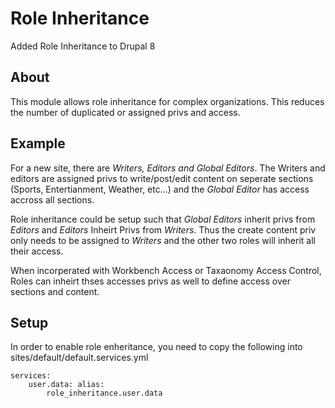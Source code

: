 # Role Inheritance

Added Role Inheritance to Drupal 8

## About

This module allows role inheritance for complex organizations. This reduces the number of duplicated or assigned privs and access.

## Example

For a new site, there are *Writers, Editors and Global Editors*. The Writers and editors are assigned privs to write/post/edit content on seperate sections (Sports, Entertianment, Weather, etc...) and the *Global Editor* has access accross all sections.

Role inheritance could be setup such that *Global Editors* inherit privs from *Editors* and *Editors* Inheirt Privs from *Writers*. Thus the create content priv only needs to be assigned to *Writers* and the other two roles will inherit all their access.

When incorperated with Workbench Access or Taxaonomy Access Control, Roles can inheirt thses accesses privs as well to define access over sections and content.

## Setup

In order to enable role enheritance, you need to copy the following into sites/default/default.services.yml
```
services:
	user.data: alias:
		role_inheritance.user.data
```
